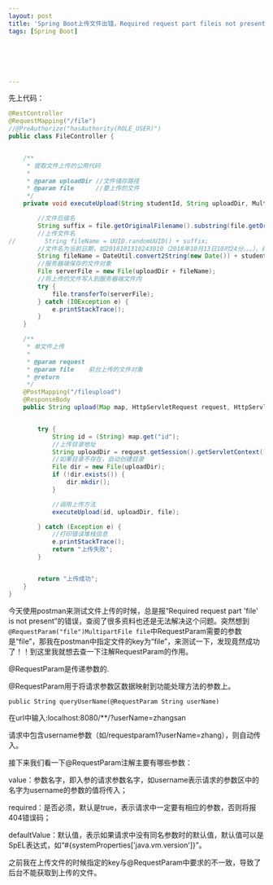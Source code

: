```yaml
---
layout: post
title: 'Spring Boot上传文件出错，Required request part fileis not present'
tags: [Spring Boot]






---
```


先上代码：

```java
@RestController
@RequestMapping("/file")
//@PreAuthorize("hasAuthority(ROLE_USER)")
public class FileController {


    /**
     * 提取文件上传的公用代码
     *
     * @param uploadDir //文件储存路径
     * @param file      //要上传的文件
     */
    private void executeUpload(String studentId, String uploadDir, MultipartFile file) {

        //文件后缀名
        String suffix = file.getOriginalFilename().substring(file.getOriginalFilename().lastIndexOf("."));
        //上传文件名
//        String fileName = UUID.randomUUID() + suffix;
        //文件名为当前日期，如2018101310243010（2018年10月13日10时24分。。。），再加上studentId
        String fileName = DateUtil.convert2String(new Date()) + studentId + suffix;
        //服务器端保存的文件对象
        File serverFile = new File(uploadDir + fileName);
        //将上传的文件写入到服务器端文件内
        try {
            file.transferTo(serverFile);
        } catch (IOException e) {
            e.printStackTrace();
        }
    }

    /**
     * 单文件上传
     *
     * @param request
     * @param file    前台上传的文件对象
     * @return
     */
    @PostMapping("/fileupload")
    @ResponseBody
    public String upload(Map map, HttpServletRequest request, HttpServletResponse response, @RequestParam("file")MultipartFile file) {


        try {
            String id = (String) map.get("id");
            //上传目录地址
            String uploadDir = request.getSession().getServletContext().getRealPath("/") + "/upload/";
            //如果目录不存在，自动创建目录
            File dir = new File(uploadDir);
            if (!dir.exists()) {
                dir.mkdir();
            }

            //调用上传方法
            executeUpload(id, uploadDir, file);

        } catch (Exception e) {
            //打印错误堆栈信息
            e.printStackTrace();
            return "上传失败";
        }


        return "上传成功";
    }
}
```

<!--more-->

今天使用postman来测试文件上传的时候，总是报“Required request part 'file' is not present”的错误，查阅了很多资料也还是无法解决这个问题。突然想到```@RequestParam("file")MultipartFile file```中RequestParam需要的参数是“file”，那我在postman中指定文件的key为“file”，来测试一下，发现竟然成功了！！到这里我就想去查一下注解RequestParam的作用。

@RequestParam是传递参数的.

@RequestParam用于将请求参数区数据映射到功能处理方法的参数上。

```
public String queryUserName(@RequestParam String userName)
```

在url中输入:localhost:8080/**/?userName=zhangsan

请求中包含username参数（如/requestparam1?userName=zhang），则自动传入。

接下来我们看一下@RequestParam注解主要有哪些参数：

value：参数名字，即入参的请求参数名字，如username表示请求的参数区中的名字为username的参数的值将传入；

required：是否必须，默认是true，表示请求中一定要有相应的参数，否则将报404错误码；

defaultValue：默认值，表示如果请求中没有同名参数时的默认值，默认值可以是SpEL表达式，如“#{systemProperties['java.vm.version']}”。





之前我在上传文件的时候指定的key与@RequestParam中要求的不一致，导致了后台不能获取到上传的文件。
